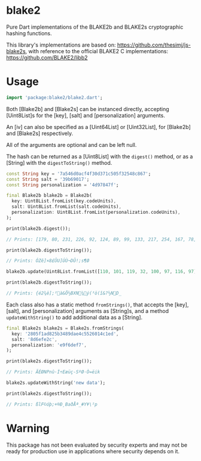 # blake2

Pure Dart implementations of the BLAKE2b and BLAKE2s cryptographic
hashing functions.

This library's implementations are based on:
https://github.com/thesimj/js-blake2s,
with reference to the official BLAKE2 C implementations:
https://github.com/BLAKE2/libb2

# Usage

```dart
import 'package:blake2/blake2.dart';
```

Both [Blake2b] and [Blake2s] can be instanced directly, accepting
[Uint8List]s for the [key], [salt] and [personalization] arguments.

An [iv] can also be specified as a [Uint64List] or [Uint32List],
for [Blake2b] and [Blake2s] respectively.

All of the arguments are optional and can be left null.

The hash can be returned as a [Uint8List] with the `digest()` method,
or as a [String] with the `digestToString()` method.

```dart
const String key = '7a546d0acf4f30d371c505f32548c867';
const String salt = '39b69017';
const String personalization = '4d97847f';

final Blake2b blake2b = Blake2b(
  key: Uint8List.fromList(key.codeUnits),
  salt: Uint8List.fromList(salt.codeUnits),
  personalization: Uint8List.fromList(personalization.codeUnits),
);

print(blake2b.digest());

// Prints: [179, 80, 231, 226, 92, 124, 89, 99, 133, 217, 254, 167, 78, 189, 21, 254, 209, 126, 124, 142, 180, 193, 37, 196, 83, 167, 106, 44, 107, 178, 135, 23]

print(blake2b.digestToString());

// Prints: ÓZê]×8£ÛU]ÚÙ¬DÛ!;s¶Ø

blake2b.update(Uint8List.fromList([110, 101, 119, 32, 100, 97, 116, 97]));

print(blake2b.digestToString());

// Prints: {é2¾ë];²à&Õ½BXN¼ý(³ö(î&?½ND_
```

Each class also has a static method `fromStrings()`, that accepts
the [key], [salt], and [personalization] arguments as [String]s, and
a method `updateWithString()` to add additional data as a [String].

```dart
final Blake2s blake2s = Blake2s.fromStrings(
  key: '2805f1ad825b3489dae4c5526014c1ed',
  salt: '8d6efe2c',
  personalization: 'e9f6def7',
);

print(blake2s.digestToString());

// Prints: ÃÉØNPnû·Ì÷Eæüç-SºØ·Ò=ëik

blake2s.updateWithString('new data');

print(blake2s.digestToString());

// Prints: ßlF©óþ;+®Ð¸BaðÅª_#Y¥\²p

```

# Warning

This package has not been evaluated by security experts and may
not be ready for production use in applications where security
depends on it.
